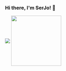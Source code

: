### Hi there, I'm SerJo! 👋

 <img align="center" src="https://github-readme-stats.vercel.app/api/top-langs/?username=SerJoG&layout=compact&theme=midnight-purple" /> <img align="center" src="https://github-readme-stats.vercel.app/api?username=SerJoG&show_icons=true&theme=midnight-purple" height="165" />

<!--
**SerJoG/SerJoG** is a ✨ _special_ ✨ repository because its `README.md` (this file) appears on your GitHub profile.

Here are some ideas to get you started:

- 🔭 I’m currently working on a startup at university
- 🌱 I’m currently learning IT stuff, like zephyr programming
- 📫 How to reach me: 
- 😄 Pronouns: ...
- ⚡ Fun fact: ...
-->
